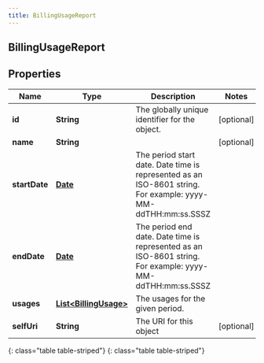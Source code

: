```yaml
---
title: BillingUsageReport
---
```

## BillingUsageReport


## Properties

| Name | Type | Description | Notes |
| ------------ | ------------- | ------------- | ------------- |
| **id** | **String** | The globally unique identifier for the object. |  [optional] |
| **name** | **String** |  |  [optional] |
| **startDate** | [**Date**](Date.html) | The period start date. Date time is represented as an ISO-8601 string. For example: yyyy-MM-ddTHH:mm:ss.SSSZ |  |
| **endDate** | [**Date**](Date.html) | The period end date. Date time is represented as an ISO-8601 string. For example: yyyy-MM-ddTHH:mm:ss.SSSZ |  |
| **usages** | [**List&lt;BillingUsage&gt;**](BillingUsage.html) | The usages for the given period. |  |
| **selfUri** | **String** | The URI for this object |  [optional] |
{: class="table table-striped"}
{: class="table table-striped"}


